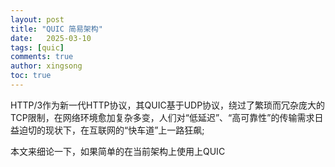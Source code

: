 ```yaml
---
layout: post
title: "QUIC 简易架构"
date:   2025-03-10
tags: [quic]
comments: true
author: xingsong
toc: true
---
```


HTTP/3作为新一代HTTP协议，其QUIC基于UDP协议，绕过了繁琐而冗杂庞大的TCP限制，在网络环境愈加复杂多变，人们对“低延迟”、“高可靠性”的传输需求日益迫切的现状下，在互联网的“快车道”上一路狂飙;

本文来细论一下，如果简单的在当前架构上使用上QUIC
<!-- more -->